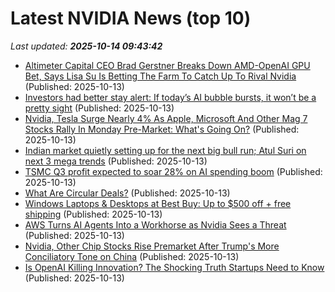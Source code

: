 # Latest NVIDIA News (top 10)
_Last updated: **2025-10-14 09:43:42**_

- [Altimeter Capital CEO Brad Gerstner Breaks Down AMD-OpenAI GPU Bet, Says Lisa Su Is Betting The Farm To Catch Up To Rival Nvidia](https://biztoc.com/x/edc85afef3e551c1) (Published: 2025-10-13)
- [Investors had better stay alert: If today’s AI bubble bursts, it won’t be a pretty sight](https://www.livemint.com/opinion/online-views/ai-bubble-india-stock-market-warning-indian-investors-artificial-intelligence-tech-nvidia-bank-of-england-imf-goldman-11760106339572.html) (Published: 2025-10-13)
- [Nvidia, Tesla Surge Nearly 4% As Apple, Microsoft And Other Mag 7 Stocks Rally In Monday Pre-Market: What's Going On?](https://biztoc.com/x/e0dd2fc42ca2066a) (Published: 2025-10-13)
- [Indian market quietly setting up for the next big bull run; Atul Suri on next 3 mega trends](https://economictimes.indiatimes.com/markets/expert-view/indian-market-quietly-setting-up-for-the-next-big-bull-run-atul-suri-on-next-3-mega-trends/articleshow/124522623.cms) (Published: 2025-10-13)
- [TSMC Q3 profit expected to soar 28% on AI spending boom](https://finance.yahoo.com/news/tsmc-q3-profit-expected-soar-090445995.html) (Published: 2025-10-13)
- [What Are Circular Deals?](https://www.pon.harvard.edu/daily/dealmaking-daily/what-are-circular-deals/) (Published: 2025-10-13)
- [Windows Laptops & Desktops at Best Buy: Up to $500 off + free shipping](https://www.dealnews.com/Windows-Laptops-Desktops-at-Best-Buy-Up-to-500-off-free-shipping/21775448.html) (Published: 2025-10-13)
- [AWS Turns AI Agents Into a Workhorse as Nvidia Sees a Threat](https://biztoc.com/x/257047c6fad15c51) (Published: 2025-10-13)
- [Nvidia, Other Chip Stocks Rise Premarket After Trump's More Conciliatory Tone on China](https://biztoc.com/x/ab784310c75999c0) (Published: 2025-10-13)
- [Is OpenAI Killing Innovation? The Shocking Truth Startups Need to Know](https://www.geeky-gadgets.com/openai-and-startups-collaboration-or-competition/) (Published: 2025-10-13)
